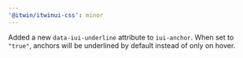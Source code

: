 ```yaml
---
'@itwin/itwinui-css': minor
---
```


Added a new `data-iui-underline` attribute to `iui-anchor`. When set to `"true"`, anchors will be underlined by default instead of only on hover.
